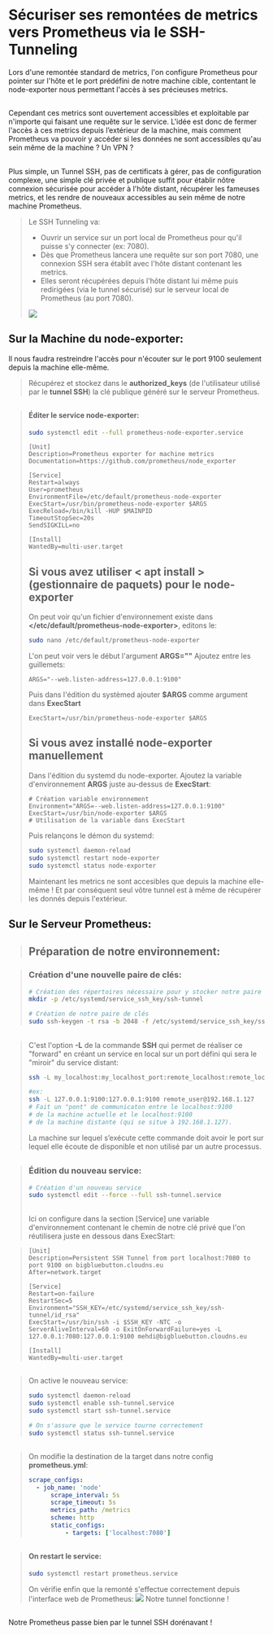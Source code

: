 # Sécuriser ses remontées de metrics vers Prometheus via le SSH-Tunneling

Lors d'une remontée standard de metrics, l'on configure Prometheus pour pointer sur l'hôte et le port prédéfini de notre machine cible, contentant le node-exporter nous permettant l'accès à ses précieuses metrics.
## 
Cependant ces metrics sont ouvertement accessibles et exploitable par n'importe qui faisant une requête sur le service.
  L'idée est donc de fermer l'accès à ces metrics depuis l’extérieur de la machine, mais comment Prometheus va pouvoir y accéder si les données ne sont accessibles qu'au sein même de la machine ? Un VPN ?
  ##
Plus simple, un Tunnel SSH, pas de certificats à gérer,  pas de configuration complexe, une simple clé privée et publique suffit pour établir nôtre connexion sécurisée pour accéder à l'hôte distant, récupérer les fameuses metrics, et les rendre de nouveaux accessibles au sein même de notre machine Prometheus.

> Le SSH Tunneling va:
> - Ouvrir un service sur un port local de Prometheus pour qu'il puisse s'y connecter (ex: 7080).
> - Dès que Prometheus lancera une requête sur son port 7080, une connexion SSH sera établit avec l'hôte distant contenant les metrics. 
> - Elles seront récupérées depuis l'hôte distant lui même puis redirigées (via le tunnel sécurisé) sur le serveur local de Prometheus (au port 7080).
> 
>![](http://93.90.205.194/docs/ssh-tunneling/ssh-tunneling-draw-number.png)
> ##

## Sur la Machine du node-exporter:
Il nous faudra restreindre l'accès pour n'écouter sur le port 9100 seulement depuis la machine elle-même.

> Récupérez et stockez dans le **authorized_keys** (de l'utilisateur utilisé par le **tunnel SSH**) la clé publique généré sur le serveur Prometheus.
> ##

> #### Éditer le service node-exporter:
> ```bash
> sudo systemctl edit --full prometheus-node-exporter.service
> ```
>
>```vim
>[Unit]
> Description=Prometheus exporter for machine metrics
> Documentation=https://github.com/prometheus/node_exporter
>
> [Service]
> Restart=always
> User=prometheus
> EnvironmentFile=/etc/default/prometheus-node-exporter
> ExecStart=/usr/bin/prometheus-node-exporter $ARGS
> ExecReload=/bin/kill -HUP $MAINPID
> TimeoutStopSec=20s
> SendSIGKILL=no
>
> [Install]
> WantedBy=multi-user.target
>```
>##
>## Si vous avez utiliser < apt install > (gestionnaire de paquets) pour le node-exporter
>On peut voir qu'un fichier d'environnement existe dans **</etc/default/prometheus-node-exporter>**, editons le:
>```bash
>sudo nano /etc/default/prometheus-node-exporter
>```
>L'on peut voir vers le début l'argument **ARGS=""**
>Ajoutez entre les guillemets: 
>```vim
>ARGS="--web.listen-address=127.0.0.1:9100"
>```
>Puis dans l'édition du systèmed ajouter **$ARGS** comme argument dans **ExecStart**
>```vim
>ExecStart=/usr/bin/prometheus-node-exporter $ARGS
>```
>##
> ## Si vous avez installé node-exporter manuellement
> Dans l'édition du systemd du node-exporter.
> Ajoutez la variable d'environnement **ARGS** juste au-dessus de **ExecStart**:
> ```vim
> # Création variable environnement
> Environment="ARGS=--web.listen-address=127.0.0.1:9100"
> ExecStart=/usr/bin/node-exporter $ARGS
> # Utilisation de la variable dans ExecStart
> ```
> Puis relançons le démon du systemd:
> ```bash
> sudo systemctl daemon-reload
> sudo systemctl restart node-exporter
> sudo systemctl status node-exporter
> ```
> Maintenant les metrics ne sont accesibles que depuis la machine elle-même ! Et par conséquent seul vôtre tunnel est à même de récupérer les donnés depuis l'extérieur.
> ##

## Sur le Serveur Prometheus:
> ## Préparation de notre environnement:

> ### Création d'une nouvelle paire de clés:
> ```bash
> # Création des répertoires nécessaire pour y stocker notre paire de clé 
> mkdir -p /etc/systemd/service_ssh_key/ssh-tunnel
>
> # Création de notre paire de clés
> sudo ssh-keygen -t rsa -b 2048 -f /etc/systemd/service_ssh_key/ssh-> tunnel/id_rsa
>```
> ##


> C'est l'option **-L** de la commande **SSH** qui permet de réaliser ce "forward" en créant un service en local sur un port défini qui sera le "miroir" du service distant:
> ```bash
> ssh -L my_localhost:my_localhost_port:remote_localhost:remote_localhost_port remote_user@remote_host
>
> #ex:
> ssh -L 127.0.0.1:9100:127.0.0.1:9100 remote_user@192.168.1.127
> # Fait un "pont" de communicaton entre le localhost:9100
> # de la machine actuelle et le localhost:9100
> # de la machine distante (qui se situe à 192.168.1.127).
> ```
> La machine sur lequel s’exécute cette commande doit avoir le port sur lequel elle écoute de disponible et non utilisé par un autre processus.
> ##

 > ### Édition du nouveau service:
 > ```bash
 > # Création d'un nouveau service
 > sudo systemctl edit --force --full ssh-tunnel.service
 > ```
> ##
> Ici on configure dans la section [Service] une variable d'environnement contenant le chemin de notre clé privé que l'on réutilisera juste en dessous dans ExecStart:

> ```vim
> [Unit]
> Description=Persistent SSH Tunnel from port localhost:7080 to port 9100 on bigbluebutton.cloudns.eu
> After=network.target
> 
> [Service]
> Restart=on-failure
> RestartSec=5
> Environment="SSH_KEY=/etc/systemd/service_ssh_key/ssh-tunnel/id_rsa"
> ExecStart=/usr/bin/ssh -i $SSH_KEY -NTC -o ServerAliveInterval=60 -o ExitOnForwardFailure=yes -L 127.0.0.1:7080:127.0.0.1:9100 mehdi@bigbluebutton.cloudns.eu
>
> [Install]
> WantedBy=multi-user.target
> ```
> ##

> On active le nouveau service:
> ```bash
> sudo systemctl daemon-reload
> sudo systemctl enable ssh-tunnel.service
> sudo systemctl start ssh-tunnel.service
> 
> # On s'assure que le service tourne correctement
> sudo systemctl status ssh-tunnel.service
> ```
> ##

> On modifie la destination de la target dans notre config **prometheus.yml**:
> ```yaml
> scrape_configs:
>	- job_name: 'node'
>		scrape_interval: 5s
>		scrape_timeout: 5s
>		metrics_path: /metrics
>		scheme: http
>		static_configs:
>			- targets: ['localhost:7080']
> ```
> ##

> #### On restart le service:
> ```bash
> sudo systemctl restart prometheus.service
> ```
> On vérifie enfin que la remonté s'effectue correctement depuis l'interface web de Prometheus:
> ![](http://93.90.205.194/docs/ssh-tunneling/prometheus-7080.png)
> Notre tunnel fonctionne !
> ##

Notre Prometheus passe bien par le tunnel SSH dorénavant !
